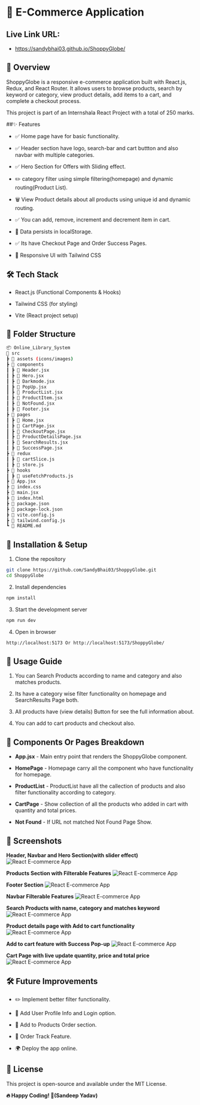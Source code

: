 # 📌 E-Commerce Application

## Live Link URL:

- https://sandybhai03.github.io/ShoppyGlobe/

## 🚀 Overview

ShoppyGlobe is a responsive e-commerce application built with React.js, Redux, and React Router. It allows users to browse products, search by keyword or category, view product details, add items to a cart, and complete a checkout process.

This project is part of an Internshala React Project with a total of 250 marks.

##✨ Features

- ✅ Home page have for basic functionality.

- ✅ Header section have logo, search-bar and cart buttton and also navbar with multiple categories.

- ✅ Hero Section for Offers with Sliding effect.

- ✏️ category filter using simple filtering(homepage) and dynamic routing(Product List).

- 🗑️ View Product details about all products using unique id and dynamic routing.

- ✅ You can add, remove, increment and decrement item in cart.

- 💾 Data persists in localStorage.

- ✅ Its have Checkout Page and Order Success Pages.

- 🎨 Responsive UI with Tailwind CSS

## 🛠️ Tech Stack

- React.js (Functional Components & Hooks)

- Tailwind CSS (for styling)

- Vite (React project setup)

## 📂 Folder Structure

```sh
📦 Online_Library_System
📂 src
┣ 📂 assets (icons/images)
┣ 📂 components
┃ ┣ 📄 Header.jsx
┃ ┣ 📄 Hero.jsx
┃ ┣ 📄 Darkmode.jsx
┃ ┣ 📄 PopUp.jsx
┃ ┣ 📄 ProductList.jsx
┃ ┣ 📄 ProductItem.jsx
┃ ┣ 📄 NotFound.jsx
┃ ┣ 📄 Footer.jsx
┣ 📂 pages
┃ ┣ 📄 Home.jsx
┃ ┣ 📄 CartPage.jsx
┃ ┣ 📄 CheckoutPage.jsx
┃ ┣ 📄 ProductDetailsPage.jsx
┃ ┣ 📄 SearchResults.jsx
┃ ┣ 📄 SuccessPage.jsx
┣ 📂 redux
┃ ┣ 📄 cartSlice.js
┃ ┣ 📄 store.js
┣ 📂 hooks
┃ ┣ 📄 useFetchProducts.js
┣ 📄 App.jsx
┣ 📄 index.css
┣ 📄 main.jsx
┣ 📄 index.html
┣ 📄 package.json
┣ 📄 package-lock.json
┣ 📄 vite.config.js
┣ 📄 tailwind.config.js
┗ 📄 README.md
```

## 🚀 Installation & Setup

1.  Clone the repository

```sh
git clone https://github.com/SandyBhai03/ShoppyGlobe.git
cd ShoppyGlobe
```

2. Install dependencies

```sh
npm install
```

3. Start the development server

```sh
npm run dev
```

4. Open in browser

```sh
http://localhost:5173 Or http://localhost:5173/ShoppyGlobe/
```

## 📌 Usage Guide

1. You can Search Products according to name and category and also matches products.

2. Its have a category wise filter functionality on homepage and SearchResults Page both.

3. All products have (view details) Button for see the full information about.

4. You can add to cart products and checkout also.

## 📜 Components Or Pages Breakdown

- **App.jsx** - Main entry point that renders the ShoppyGlobe component.

- **HomePage** - Homepage carry all the component who have functionality for homepage.

- **ProductList** - ProductList have all the callection of products and also filter functionality according to category.

- **CartPage** - Show collection of all the products who added in cart with quantity and total prices.

- **Not Found** - If URL not matched Not Found Page Show.

## 📸 Screenshots
**Header, Navbar and Hero Section(with slider effect)**
![React E-commerce App](<https://github.com/SandyBhai03/ShoppyGlobe/blob/main/src/assets/overview/Screenshot%20(226).png> "E-commerce App Header, Navbar and Hero Section")

**Products Section with Filterable Features**
![React E-commerce App](<https://github.com/SandyBhai03/ShoppyGlobe/blob/main/src/assets/overview/Screenshot%20(227).png> "Products Section with Filterable Features")

**Footer Section**
![React E-commerce App](<https://github.com/SandyBhai03/ShoppyGlobe/blob/main/src/assets/overview/Screenshot%20(228).png> "Footer Section")

**Navbar Filterable Features**
![React E-commerce App](<https://github.com/SandyBhai03/ShoppyGlobe/blob/main/src/assets/overview/Screenshot%20(229).png> "Navbar Filterable Features")

**Search Products with name, category and matches keyword**
![React E-commerce App](<https://github.com/SandyBhai03/ShoppyGlobe/blob/main/src/assets/overview/Screenshot%20(230).png> "Search Products with name, category and matches keyword")

**Product details page with Add to cart functionality**
![React E-commerce App](<https://github.com/SandyBhai03/ShoppyGlobe/blob/main/src/assets/overview/Screenshot%20(231).png> "Product details page with Add to cart functionality")

**Add to cart feature with Success Pop-up**
![React E-commerce App](<https://github.com/SandyBhai03/ShoppyGlobe/blob/main/src/assets/overview/Screenshot%20(232).png> "Add to cart feature with Success Pop-up")

**Cart Page with live update quantity, price and total price**
![React E-commerce App](<https://github.com/SandyBhai03/ShoppyGlobe/blob/main/src/assets/overview/Screenshot%20(233).png> "Cart Page with live update quantity, price and total price")

## 🛠️ Future Improvements

- ✏️ Implement better filter functionality.

- 🌟 Add User Profile Info and Login option.

- 🌟 Add to Products Order section.

- 🌟 Order Track Feature.

- 🌍 Deploy the app online.

## 📜 License

This project is open-source and available under the MIT License.

**🔥 Happy Coding! 🚀(Sandeep Yadav)**
